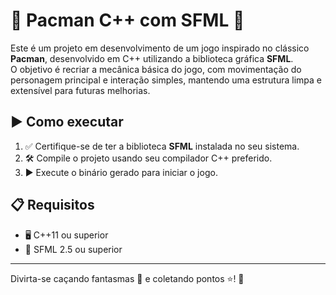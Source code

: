 # 👻 Pacman C++ com SFML 👾

Este é um projeto em desenvolvimento de um jogo inspirado no clássico **Pacman**, desenvolvido em C++ utilizando a biblioteca gráfica **SFML**.  
O objetivo é recriar a mecânica básica do jogo, com movimentação do personagem principal e interação simples, mantendo uma estrutura limpa e extensível para futuras melhorias.

## ▶️ Como executar

1. ✅ Certifique-se de ter a biblioteca **SFML** instalada no seu sistema.  
2. 🛠️ Compile o projeto usando seu compilador C++ preferido.  
3. ▶️ Execute o binário gerado para iniciar o jogo.

## 📋 Requisitos

- 🖥️ C++11 ou superior  
- 🎨 SFML 2.5 ou superior  

---

Divirta-se caçando fantasmas 👻 e coletando pontos ⭐! 🚀
